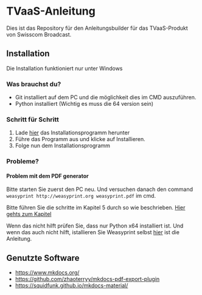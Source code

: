 # TVaaS-Anleitung

Dies ist das Repository für den Anleitungsbuilder für das TVaaS-Produkt von Swisscom Broadcast.

## Installation

Die Installation funktioniert nur unter Windows

### Was brauchst du?

- Git installiert auf dem PC und die möglichkeit dies im CMD auszuführen.
- Python installiert (Wichtig es muss die 64 version sein)

### Schritt für Schritt

1. Lade [hier](https://github.com/binggelivo-sbc/TVaaS-Anleitung/raw/master/TVaaS-Betriebsanleitung.exe "Download Installationsprogramm") das Installationsprogramm herunter
2. Führe das Programm aus und klicke auf Installieren.
3. Folge nun dem Installationsprogramm

### Probleme?

#### Problem mit dem PDF generator

Bitte starten Sie zuerst den PC neu. Und versuchen danach den command `weasyprint http://weasyprint.org weasyprint.pdf` im cmd.

Bitte führen Sie die schritte im Kapitel 5 durch so wie beschrieben. [Hier gehts zum Kapitel](https://weasyprint.readthedocs.io/en/latest/install.html#step-5-run-weasyprint "PDF-Generator Fixen")

Wenn das nicht hilft prüfen Sie, dass nur Python x64 installiert ist. Und wenn das auch nicht hilft, istallieren Sie Weasyprint selbst [hier](https://weasyprint.readthedocs.io/en/latest/install.html "Weasyprint installieren") ist die Anleitung.

## Genutzte Software

- https://www.mkdocs.org/
- https://github.com/zhaoterryy/mkdocs-pdf-export-plugin
- https://squidfunk.github.io/mkdocs-material/
